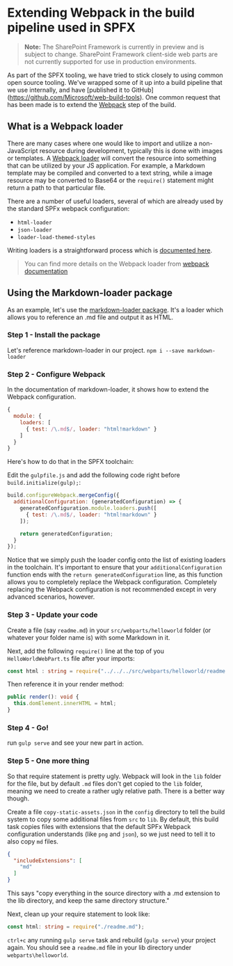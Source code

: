 # Extending Webpack in the build pipeline used in SPFX

>**Note:** The SharePoint Framework is currently in preview and is subject to change. SharePoint Framework client-side web parts are not currently supported for use in production environments.

As part of the SPFX tooling, we have tried to stick closely to using common open source tooling.  We've wrapped some of it up into a build pipeline that we use internally, and have [published it to GitHub] (https://github.com/Microsoft/web-build-tools).  One common request that has been made is to extend the [Webpack](https://webpack.github.io/) step of the build.

## What is a Webpack loader
There are many cases where one would like to import and utilize a non-JavaScript resource during development, typically this is done with images or templates. A [Webpack loader](https://webpack.github.io/docs/loaders.html) will convert the resource into something that can be utilized by your JS application. For example, a Markdown template may be compiled and converted to a text string, while a image resource may be converted to Base64 or the `require()` statement might return a path to that particular file.

There are a number of useful loaders, several of which are already used by the standard SPFx webpack configuration:
* `html-loader`
* `json-loader`
* `loader-load-themed-styles`

Writing loaders is a straightforward process which is [documented here](https://webpack.github.io/docs/loaders.html#writing-a-loader).

> You can find more details on the Webpack loader from [webpack documentation](https://webpack.github.io/docs/loaders.html)

## Using the Markdown-loader package
As an example, let's use the [markdown-loader package](https://www.npmjs.com/package/markdown-loader).  It's a loader which allows you to reference an .md file and output it as HTML.

### Step 1 - Install the package
Let's reference markdown-loader in our project.
`npm i --save markdown-loader `

### Step 2 - Configure Webpack 
In the documentation of markdown-loader, it shows how to extend the Webpack configuration. 

```JavaScript
{
  module: {
    loaders: [
      { test: /\.md$/, loader: "html!markdown" }
    ]
  }
}
```

 Here's how to do that in the SPFX toolchain:

Edit the `gulpfile.js` and add the following code right before `build.initialize(gulp);`:

```javascript
build.configureWebpack.mergeConfig({ 
  additionalConfiguration: (generatedConfiguration) => { 
    generatedConfiguration.module.loaders.push([ 
      { test: /\.md$/, loader: "html!markdown" } 
    ]); 

    return generatedConfiguration; 
  } 
});
```

Notice that we simply push the loader config onto the list of existing loaders in the toolchain. It's important to ensure that your `additionalConfiguration` function ends with the `return generatedConfiguration` line, as this function allows you to completely replace the Webpack configuration. Completely replacing the Webpack configuration is not recommended except in very advanced scenarios, however.

### Step 3 - Update your code
Create a file (say `readme.md`) in your `src/webparts/helloworld` folder (or whatever your folder name is) with some Markdown in it.

Next, add the following `require()` line at the top of you `HelloWorldWebPart.ts` file after your imports:


```TypeScript
const html : string = require("../../../src/webparts/helloworld/readme.md");
```

Then reference it in your render method:

``` TypeScript
public render(): void {
  this.domElement.innerHTML = html;
}
```


### Step 4 - Go!
run `gulp serve` and see your new part in action.

### Step 5 - One more thing
So that require statement is pretty ugly. Webpack will look in the `lib` folder for the file, but by default `.md` files don't get copied to the `lib` folder, meaning we need to create a rather ugly relative path. There is a better way though.

Create a file `copy-static-assets.json` in the `config` directory to tell the build system to copy some additional files from `src` to `lib`. By default, this build task copies files with extensions that the default SPFx Webpack configuration understands (like `png` and `json`), so we just need to tell it to also copy `md` files.

```JSON
{
  "includeExtensions": [
    "md"
  ]
}
```

This says "copy everything in the source directory with a .md extension to the lib directory, and keep the same directory structure."

Next, clean up your require statement to look like:

```TypeScript
const html: string = require("./readme.md");
```

`ctrl+c` any running `gulp serve` task and rebuild (`gulp serve`) your project again. You should see a `readme.md` file in your lib directory under `webparts\helloworld`.